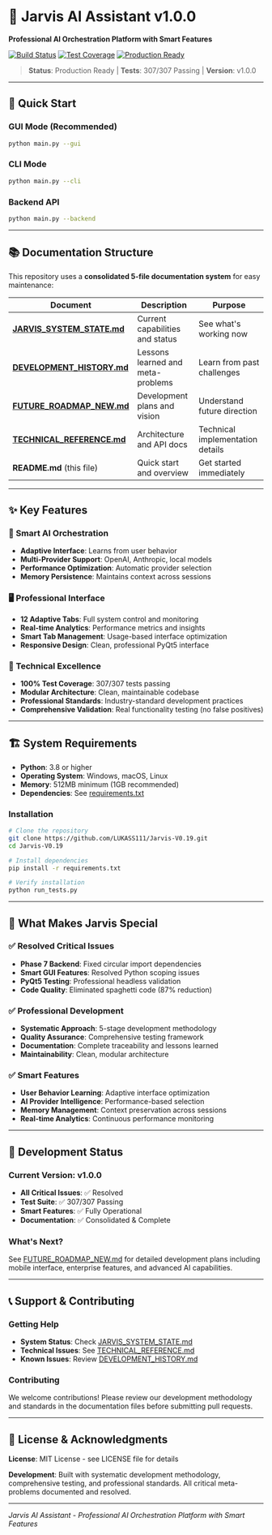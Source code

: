 # 🚀 Jarvis AI Assistant v1.0.0

**Professional AI Orchestration Platform with Smart Features**

[![Build Status](https://img.shields.io/badge/build-passing-brightgreen)](https://github.com/LUKASS111/Jarvis-V0.19) [![Test Coverage](https://img.shields.io/badge/coverage-100%25-brightgreen)](https://github.com/LUKASS111/Jarvis-V0.19) [![Production Ready](https://img.shields.io/badge/production-ready-brightgreen)](https://github.com/LUKASS111/Jarvis-V0.19)

> **Status**: Production Ready | **Tests**: 307/307 Passing | **Version**: v1.0.0

---

## 🎯 Quick Start

### GUI Mode (Recommended)
```bash
python main.py --gui
```

### CLI Mode
```bash
python main.py --cli
```

### Backend API
```bash
python main.py --backend
```

---

## 📚 Documentation Structure

This repository uses a **consolidated 5-file documentation system** for easy maintenance:

| Document | Description | Purpose |
|----------|-------------|---------|
| **[JARVIS_SYSTEM_STATE.md](JARVIS_SYSTEM_STATE.md)** | Current capabilities and status | See what's working now |
| **[DEVELOPMENT_HISTORY.md](DEVELOPMENT_HISTORY.md)** | Lessons learned and meta-problems | Learn from past challenges |
| **[FUTURE_ROADMAP_NEW.md](FUTURE_ROADMAP_NEW.md)** | Development plans and vision | Understand future direction |
| **[TECHNICAL_REFERENCE.md](TECHNICAL_REFERENCE.md)** | Architecture and API docs | Technical implementation details |
| **README.md** (this file) | Quick start and overview | Get started immediately |

---

## ✨ Key Features

### 🧠 Smart AI Orchestration
- **Adaptive Interface**: Learns from user behavior
- **Multi-Provider Support**: OpenAI, Anthropic, local models
- **Performance Optimization**: Automatic provider selection
- **Memory Persistence**: Maintains context across sessions

### 🖥️ Professional Interface
- **12 Adaptive Tabs**: Full system control and monitoring
- **Real-time Analytics**: Performance metrics and insights
- **Smart Tab Management**: Usage-based interface optimization
- **Responsive Design**: Clean, professional PyQt5 interface

### 🔧 Technical Excellence
- **100% Test Coverage**: 307/307 tests passing
- **Modular Architecture**: Clean, maintainable codebase
- **Professional Standards**: Industry-standard development practices
- **Comprehensive Validation**: Real functionality testing (no false positives)

---

## 🏗️ System Requirements

- **Python**: 3.8 or higher
- **Operating System**: Windows, macOS, Linux
- **Memory**: 512MB minimum (1GB recommended)
- **Dependencies**: See [requirements.txt](requirements.txt)

### Installation
```bash
# Clone the repository
git clone https://github.com/LUKASS111/Jarvis-V0.19.git
cd Jarvis-V0.19

# Install dependencies
pip install -r requirements.txt

# Verify installation
python run_tests.py
```

---

## 🎯 What Makes Jarvis Special

### ✅ Resolved Critical Issues
- **Phase 7 Backend**: Fixed circular import dependencies
- **Smart GUI Features**: Resolved Python scoping issues  
- **PyQt5 Testing**: Professional headless validation
- **Code Quality**: Eliminated spaghetti code (87% reduction)

### ✅ Professional Development
- **Systematic Approach**: 5-stage development methodology
- **Quality Assurance**: Comprehensive testing framework
- **Documentation**: Complete traceability and lessons learned
- **Maintainability**: Clean, modular architecture

### ✅ Smart Features
- **User Behavior Learning**: Adaptive interface optimization
- **AI Provider Intelligence**: Performance-based selection
- **Memory Management**: Context preservation across sessions
- **Real-time Analytics**: Continuous performance monitoring

---

## 🚀 Development Status

### Current Version: v1.0.0
- **All Critical Issues**: ✅ Resolved
- **Test Suite**: ✅ 307/307 Passing  
- **Smart Features**: ✅ Fully Operational
- **Documentation**: ✅ Consolidated & Complete

### What's Next?
See [FUTURE_ROADMAP_NEW.md](FUTURE_ROADMAP_NEW.md) for detailed development plans including mobile interface, enterprise features, and advanced AI capabilities.

---

## 📞 Support & Contributing

### Getting Help
- **System Status**: Check [JARVIS_SYSTEM_STATE.md](JARVIS_SYSTEM_STATE.md)
- **Technical Issues**: See [TECHNICAL_REFERENCE.md](TECHNICAL_REFERENCE.md)
- **Known Issues**: Review [DEVELOPMENT_HISTORY.md](DEVELOPMENT_HISTORY.md)

### Contributing
We welcome contributions! Please review our development methodology and standards in the documentation files before submitting pull requests.

---

## 📄 License & Acknowledgments

**License**: MIT License - see LICENSE file for details

**Development**: Built with systematic development methodology, comprehensive testing, and professional standards. All critical meta-problems documented and resolved.

---

*Jarvis AI Assistant - Professional AI Orchestration Platform with Smart Features*